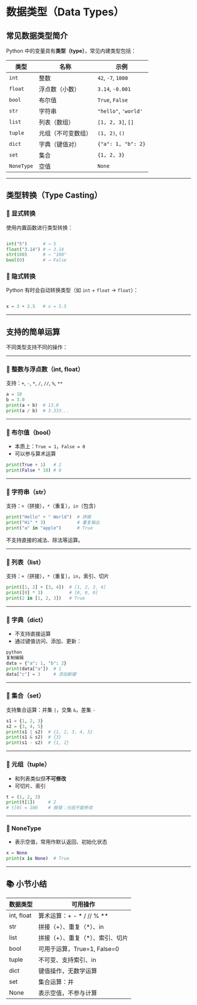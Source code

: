 # 数据类型（Data Types）

## 常见数据类型简介

Python 中的变量具有**类型（type）**，常见内建类型包括：

| 类型 | 名称 | 示例 |
| --- | --- | --- |
| `int` | 整数 | `42`, `-7`, `1000` |
| `float` | 浮点数（小数） | `3.14`, `-0.001` |
| `bool` | 布尔值 | `True`, `False` |
| `str` | 字符串 | `"hello"`, `'world'` |
| `list` | 列表（数组） | `[1, 2, 3]`, `[]` |
| `tuple` | 元组（不可变数组） | `(1, 2)`, `()` |
| `dict` | 字典（键值对） | `{"a": 1, "b": 2}` |
| `set` | 集合 | `{1, 2, 3}` |
| `NoneType` | 空值 | `None` |

---

## 类型转换（Type Casting）

### 📌 显式转换

使用内置函数进行类型转换：

```python

int("5")      # → 5
float("3.14") # → 3.14
str(100)      # → "100"
bool(0)       # → False
```

### 📌 隐式转换

Python 有时会自动转换类型（如 `int` + `float` → `float`）：

```python

x = 3 + 2.5   # x = 5.5

```

---

## 支持的简单运算

不同类型支持不同的操作：

---

### 📌 整数与浮点数（int, float）

支持：`+`, `-`, `*`, `/`, `//`, `%`, `**`

```python
a = 10
b = 3.0
print(a + b)  # 13.0
print(a / b)  # 3.333...

```

---

### 📌 布尔值（bool）

- 本质上：`True = 1`，`False = 0`
- 可以参与算术运算

```python
print(True + 1)   # 2
print(False * 10) # 0

```

---

### 📌 字符串（str）

支持：`+`（拼接），`*`（重复），`in`（包含）

```python
print("Hello" + " World")  # 拼接
print("Hi" * 3)            # 重复输出
print("a" in "apple")      # True
```

不支持直接的减法、除法等运算。

---

### 📌 列表（list）

支持：`+`（拼接），`*`（重复），`in`，索引、切片

```python
print([1, 2] + [3, 4])  # [1, 2, 3, 4]
print([0] * 3)          # [0, 0, 0]
print(2 in [1, 2, 3])   # True

```

---

### 📌 字典（dict）

- 不支持直接运算
- 通过键值访问、添加、更新：

```python
python
复制编辑
data = {"a": 1, "b": 2}
print(data["a"])  # 1
data["c"] = 3     # 添加新键

```

---

### 📌 集合（set）

支持集合运算：并集 `|`，交集 `&`，差集 `-`

```python
s1 = {1, 2, 3}
s2 = {3, 4, 5}
print(s1 | s2)  # {1, 2, 3, 4, 5}
print(s1 & s2)  # {3}
print(s1 - s2)  # {1, 2}

```

---

### 📌 元组（tuple）

- 和列表类似但**不可修改**
- 可切片、索引

```python
t = (1, 2, 3)
print(t[1])     # 2
# t[0] = 100    # 报错：元组不能修改

```

---

### 📌 NoneType

- 表示空值，常用作默认返回、初始化状态

```python
x = None
print(x is None)  # True
```

---

## 📚 小节小结

| 数据类型 | 可用操作 |
| --- | --- |
| int, float | 算术运算：+ - * / // % ** |
| str | 拼接（+）、重复（*）、in |
| list | 拼接（+）、重复（*）、索引、切片 |
| bool | 可用于运算，True=1, False=0 |
| tuple | 不可变、支持索引、in |
| dict | 键值操作，无数学运算 |
| set | 集合运算：并 |
| None | 表示空值，不参与计算 |
